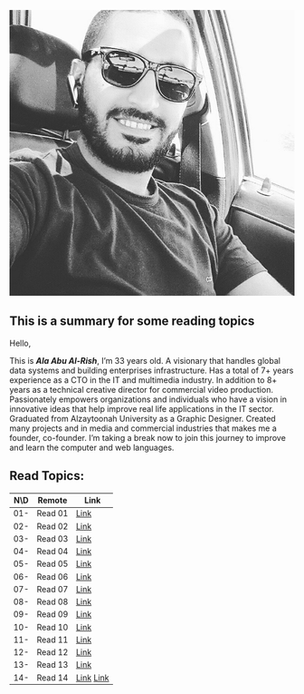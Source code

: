 ![ME](ala-aburish.jpg)


## This is a summary for some reading topics
Hello,

This is **_Ala Abu Al-Rish_**, I’m 33 years old. A visionary that handles global data systems and building enterprises infrastructure. Has a total of 7+ years experience as a CTO in the IT and multimedia industry. In addition to 8+ years as a technical creative director for commercial video production. Passionately empowers organizations and individuals who have a vision in innovative ideas that help improve real life applications in the IT sector.
Graduated from Alzaytoonah University as a Graphic Designer. Created many projects and in media and commercial industries that makes me a founder, co-founder. 
I’m taking a break now to join this journey to improve and learn the computer and web languages.



## Read Topics: 


N\D| Remote              | **Link**
-- |---------------------|--------------------------------
01- | Read 01             | [Link](read01.md)
02- | Read 02             | [Link](read02.md)
03- | Read 03             | [Link](read03.md)
04- | Read 04             | [Link](read04.md)
05- | Read 05             | [Link](read05.md)
06- | Read 06             | [Link](read06.md)
07- | Read 07             | [Link](read07.md)
08- | Read 08             | [Link](read08.md)
09- | Read 09             | [Link](read09.md)
10- | Read 10             | [Link](read10.md)
11- | Read 11             | [Link](read11.md)
12- | Read 12             | [Link](read12.md)
13- | Read 13             | [Link](read13.md)
14- | Read 14             | [Link](read14a.md) [Link](read14b.md)
